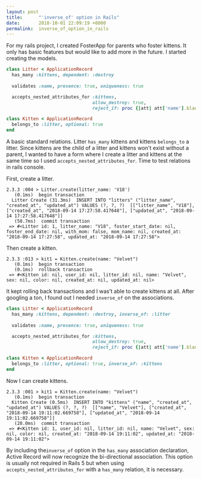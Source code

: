 ```yaml
---
layout: post
title:      "'inverse_of' option in Rails"
date:       2018-10-01 22:09:19 +0000
permalink:  inverse_of_option_in_rails
---
```



For my rails project, I created FosterApp for parents who foster kittens. It only has basic features but would like to add more in the future. I started creating the models. 

```ruby
class Litter < ApplicationRecord
  has_many :kittens, dependent: :destroy
  
  validates :name, presence: true, uniqueness: true

  accepts_nested_attributes_for :kittens,
                                allow_destroy: true,
                                reject_if: proc {|att| att['name'].blank? }

```

```ruby
class Kitten < ApplicationRecord
  belongs_to :litter, optional: true
end


```

A basic standard relations. Litter `has_many` kittens and kittens `belongs_to` a litter. Since kittens are the child of a litter and kittens won't exist without a parent, I wanted to have a form where I create a litter and kittens at the same time so I used `accepts_nested_attributes_for`. Time to test relations in rails console.

First, create a litter.
```
2.3.3 :004 > Litter.create(litter_name: 'V18')
   (0.1ms)  begin transaction
  Litter Create (31.3ms)  INSERT INTO "litters" ("litter_name", "created_at", "updated_at") VALUES (?, ?, ?)  [["litter_name", "V18"], ["created_at", "2018-09-14 17:27:58.417648"], ["updated_at", "2018-09-14 17:27:58.417648"]]
   (58.7ms)  commit transaction
 => #<Litter id: 1, litter_name: "V18", foster_start_date: nil, foster_end_date: nil, with_mom: false, mom_name: nil, created_at: "2018-09-14 17:27:58", updated_at: "2018-09-14 17:27:58"> 
```

Then create a kitten.
```
2.3.3 :013 > kit1 = Kitten.create(name: "Velvet")
   (0.1ms)  begin transaction
   (0.1ms)  rollback transaction
 => #<Kitten id: nil, user_id: nil, litter_id: nil, name: "Velvet", sex: nil, color: nil, created_at: nil, updated_at: nil> 
```

It kept rolling back transactions and I was’t able to create kittens at all. After googling a ton, I found out I needed `inverse_of` on the associations.

```ruby
class Litter < ApplicationRecord
  has_many :kittens, dependent: :destroy, inverse_of: :litter
  
  validates :name, presence: true, uniqueness: true

  accepts_nested_attributes_for :kittens,
                                allow_destroy: true,
                                reject_if: proc {|att| att['name'].blank? }

```

```ruby
class Kitten < ApplicationRecord
  belongs_to :litter, optional: true, inverse_of: :kittens
end


```

Now I can create kittens. 
```
2.3.3 :001 > kit1 = Kitten.create(name: "Velvet")
   (0.1ms)  begin transaction
  Kitten Create (0.5ms)  INSERT INTO "kittens" ("name", "created_at", "updated_at") VALUES (?, ?, ?)  [["name", "Velvet"], ["created_at", "2018-09-14 19:11:02.669758"], ["updated_at", "2018-09-14 19:11:02.669758"]]
   (28.0ms)  commit transaction
 => #<Kitten id: 1, user_id: nil, litter_id: nil, name: "Velvet", sex: nil, color: nil, created_at: "2018-09-14 19:11:02", updated_at: "2018-09-14 19:11:02"> 
```

By including the`inverse_of` option in the `has_many` association declaration, Active Record will now recognize the bi-directional association. This option is usually not required in Rails 5  but when using `accepts_nested_attributes_for` with a `has_many` relation, it is necessary.
